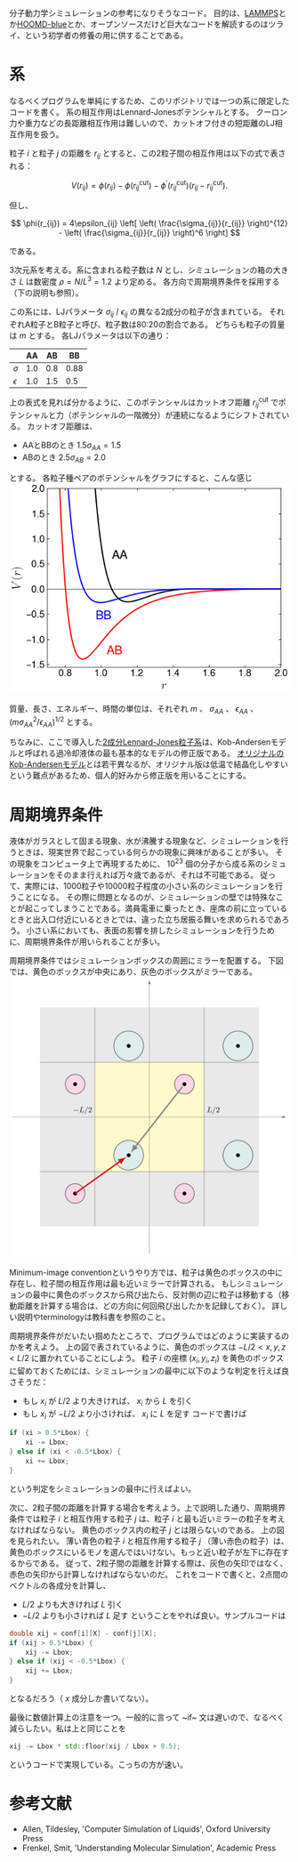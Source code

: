 分子動力学シミュレーションの参考になりそうなコード。
目的は、[LAMMPS](https://github.com/lammps/lammps)とか[HOOMD-blue](https://github.com/glotzerlab/hoomd-blue)とか、オープンソースだけど巨大なコードを解読するのはツライ、という初学者の修養の用に供することである。

# 系

なるべくプログラムを単純にするため、このリポジトリでは一つの系に限定したコードを書く。
系の相互作用はLennard-Jonesポテンシャルとする。
クーロン力や重力などの長距離相互作用は難しいので、カットオフ付きの短距離のLJ相互作用を扱う。

粒子 $i$ と粒子 $j$ の距離を $r_{ij}$ とすると、この2粒子間の相互作用は以下の式で表される：

$$
V(r_{ij}) = \phi(r_{ij}) - \phi(r_{ij}^\mathrm{cut}) - \phi^\prime(r_{ij}^\mathrm{cut}) (r_{ij} - r^\mathrm{cut}_{ij}).
$$

但し、

$$
\phi(r_{ij}) = 4\epsilon_{ij} \left[ \left( \frac{\sigma_{ij}}{r_{ij}} \right)^{12} - \left( \frac{\sigma_{ij}}{r_{ij}} \right)^6 \right]
$$

である。

3次元系を考える。系に含まれる粒子数は $N$ とし、シミュレーションの箱の大きさ $L$ は数密度 $\rho = N/L^3 = 1.2$ より定める。
各方向で周期境界条件を採用する（下の説明も参照）。

この系には、LJパラメータ $\sigma_{ij}$ / $\epsilon_{ij}$ の異なる2成分の粒子が含まれている。
それぞれA粒子とB粒子と呼び、粒子数は80:20の割合である。
どちらも粒子の質量は $m$ とする。 各LJパラメータは以下の通り：

  |            | AA  | AB  | BB   |
  |------------|-----|-----|------|
  | $\sigma$   | 1.0 | 0.8 | 0.88 |
  | $\epsilon$ | 1.0 | 1.5 | 0.5  |

上の表式を見れば分かるように、このポテンシャルはカットオフ距離 $r_{ij}^\mathrm{cut}$ でポテンシャルと力（ポテンシャルの一階微分）が連続になるようにシフトされている。
カットオフ距離は、

-   AAとBBのとき $1.5\sigma_{AA} = 1.5$
-   ABのとき $2.5\sigma_{AB} = 2.0$

とする。 各粒子種ペアのポテンシャルをグラフにすると、こんな感じ
![](./potential.png)

質量、長さ、エネルギー、時間の単位は、それぞれ $m$ 、 $\sigma_{AA}$ 、 $\epsilon_{AA}$ 、 $(m\sigma_{AA}^2/\epsilon_{AA})^{1/2}$ とする。

ちなみに、ここで導入した[2成分Lennard-Jones粒子系](https://doi.org/10.1063/5.0004093)は、Kob-Andersenモデルと呼ばれる過冷却液体の最も基本的なモデルの修正版である。
[オリジナルのKob-Andersenモデル](https://doi.org/10.1103/physreve.51.4626)とは若干異なるが、オリジナル版は低温で結晶化しやすいという難点があるため、個人的好みから修正版を用いることにする。

# 周期境界条件

液体がガラスとして固まる現象、水が沸騰する現象など、シミュレーションを行うときは、現実世界で起こっている何らかの現象に興味があることが多い。
その現象をコンピュータ上で再現するために、 $10^{23}$ 個の分子から成る系のシミュレーションをそのまま行えれば万々歳であるが、それは不可能である。
従って、実際には、1000粒子や10000粒子程度の小さい系のシミュレーションを行うことになる。
その際に問題となるのが、シミュレーションの壁では特殊なことが起こってしまうことである。満員電車に乗ったとき、座席の前に立っているときと出入口付近にいるときとでは、違った立ち居振る舞いを求められるであろう。
小さい系においても、表面の影響を排したシミュレーションを行うために、周期境界条件が用いられることが多い。

周期境界条件ではシミュレーションボックスの周囲にミラーを配置する。
下図では、黄色のボックスが中央にあり、灰色のボックスがミラーである。
![](./PBC.png)

Minimum-image conventionというやり方では、粒子は黄色のボックスの中に存在し、粒子間の相互作用は最も近いミラーで計算される。
もしシミュレーションの最中に黄色のボックスから飛び出たら、反対側の辺に粒子は移動する（移動距離を計算する場合は、どの方向に何回飛び出したかを記録しておく）。
詳しい説明やterminologyは教科書を参照のこと。

周期境界条件がだいたい掴めたところで、プログラムではどのように実装するのかを考えよう。
上の図で表されているように、黄色のボックスは $-L/2 < x,y,z < L/2$ に置かれていることにしよう。
粒子 $i$ の座標 $(x_i, y_i, z_i)$ を黄色のボックスに留めておくためには、シミュレーションの最中に以下のような判定を行えば良さそうだ：
- もし $x_i$ が $L/2$ より大きければ、 $x_i$ から $L$ を引く
- もし $x_i$ が $-L/2$ より小さければ、 $x_i$ に $L$ を足す
コードで書けば

```C++
if (xi > 0.5*Lbox) {
    xi -= Lbox;
} else if (xi < -0.5*Lbox) {
    xi += Lbox;
}
```

という判定をシミュレーションの最中に行えばよい。

次に、2粒子間の距離を計算する場合を考えよう。上で説明した通り、周期境界条件では粒子 $i$ と相互作用する粒子 $j$ は、粒子 $i$ と最も近いミラーの粒子を考えなければならない。
黄色のボックス内の粒子 $j$ とは限らないのである。
上の図を見られたい。
薄い青色の粒子 $i$ と相互作用する粒子 $j$ （薄い赤色の粒子）は、黄色のボックスにいるモノを選んではいけない。もっと近い粒子が左下に存在するからである。
従って、2粒子間の距離を計算する際は、灰色の矢印ではなく、赤色の矢印から計算しなければならないのだ。
これをコードで書くと、2点間のベクトルの各成分を計算し、
- $L/2$ よりも大きければ $L$ 引く
- $-L/2$ よりも小さければ $L$ 足す
ということをやれば良い。サンプルコードは

```C++
double xij = conf[i][X] - conf[j][X];
if (xij > 0.5*Lbox) {
    xij -= Lbox;
} else if (xij < -0.5*Lbox) {
    xij += Lbox;
}
```

となるだろう（ $x$ 成分しか書いてない）。

最後に数値計算上の注意を一つ。一般的に言って ~if~ 文は遅いので、なるべく減らしたい。私は上と同じことを

```C++
xij -= Lbox * std::floor(xij / Lbox + 0.5);
```

というコードで実現している。こっちの方が速い。

# 参考文献
- Allen, Tildesley, 'Computer Simulation of Liquids', Oxford University Press
- Frenkel, Smit, 'Understanding Molecular Simulation', Academic Press
